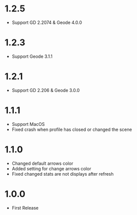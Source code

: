 # 1.2.5
- Support GD 2.2074 & Geode 4.0.0

# 1.2.3
- Support Geode 3.1.1

# 1.2.1
- Support GD 2.206 & Geode 3.0.0

# 1.1.1
- Support MacOS
- Fixed crash when profile has closed or changed the scene

# 1.1.0
- Changed default arrows color
- Added setting for change arrows color
- Fixed changed stats are not displays after refresh

# 1.0.0
- First Release